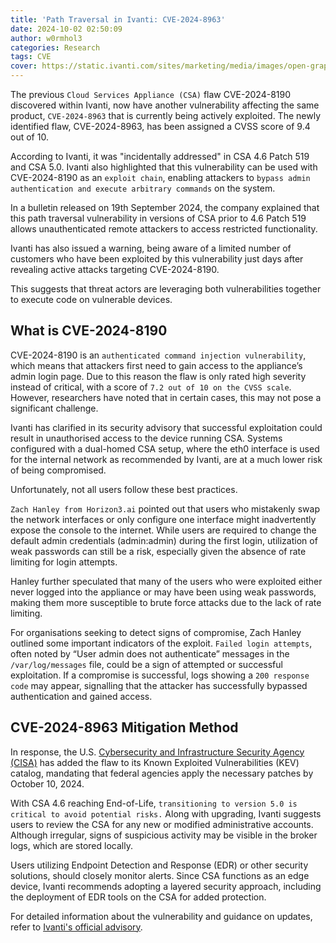 ```yaml
---
title: 'Path Traversal in Ivanti: CVE-2024-8963'
date: 2024-10-02 02:50:09
author: w0rmhol3
categories: Research
tags: CVE
cover: https://static.ivanti.com/sites/marketing/media/images/open-graph/root-1200x628.jpg
---
```

The previous `Cloud Services Appliance (CSA)` flaw CVE-2024-8190 discovered within Ivanti, now have another vulnerability affecting the same product, `CVE-2024-8963` that is currently being actively exploited. The newly identified flaw, CVE-2024-8963, has been assigned a CVSS score of 9.4 out of 10.
<!--more--> 

According to Ivanti, it was "incidentally addressed" in CSA 4.6 Patch 519 and CSA 5.0. Ivanti also highlighted that this vulnerability can be used with CVE-2024-8190 as an `exploit chain`, enabling attackers to `bypass admin authentication and execute arbitrary commands` on the system.

In a bulletin released on 19th September 2024, the company explained that this path traversal vulnerability in versions of CSA prior to 4.6 Patch 519 allows unauthenticated remote attackers to access restricted functionality.

Ivanti has also issued a warning, being aware of a limited number of customers who have been exploited by this vulnerability just days after revealing active attacks targeting CVE-2024-8190.

This suggests that threat actors are leveraging both vulnerabilities together to execute code on vulnerable devices.

## What is CVE-2024-8190
CVE-2024-8190 is an `authenticated command injection vulnerability`, which means that attackers first need to gain access to the appliance’s admin login page. Due to this reason the flaw is only rated high severity instead of critical, with a score of `7.2 out of 10 on the CVSS scale`. However, researchers have noted that in certain cases, this may not pose a significant challenge.

Ivanti has clarified in its security advisory that successful exploitation could result in unauthorised access to the device running CSA. Systems configured with a dual-homed CSA setup, where the eth0 interface is used for the internal network as recommended by Ivanti, are at a much lower risk of being compromised.

Unfortunately, not all users follow these best practices.

`Zach Hanley from Horizon3.ai` pointed out that users who mistakenly swap the network interfaces or only configure one interface might inadvertently expose the console to the internet. While users are required to change the default admin credentials (admin:admin) during the first login, utilization of weak passwords can still be a risk, especially given the absence of rate limiting for login attempts. 

Hanley further speculated that many of the users who were exploited either never logged into the appliance or may have been using weak passwords, making them more susceptible to brute force attacks due to the lack of rate limiting.

For organisations seeking to detect signs of compromise, Zach Hanley outlined some important indicators of the exploit. `Failed login attempts`, often noted by “User admin does not authenticate” messages in the `/var/log/messages` file, could be a sign of attempted or successful exploitation. If a compromise is successful, logs showing a `200 response code` may appear, signalling that the attacker has successfully bypassed authentication and gained access.

## CVE-2024-8963 Mitigation Method
In response, the U.S. [Cybersecurity and Infrastructure Security Agency (CISA)](https://www.cisa.gov/news-events/alerts/2024/09/19/ivanti-releases-admin-bypass-security-update-cloud-services-appliance) has added the flaw to its Known Exploited Vulnerabilities (KEV) catalog, mandating that federal agencies apply the necessary patches by October 10, 2024.

With CSA 4.6 reaching End-of-Life, `transitioning to version 5.0 is critical to avoid potential risks.` Along with upgrading, Ivanti suggests users to review the CSA for any new or modified administrative accounts. Although irregular, signs of suspicious activity may be visible in the broker logs, which are stored locally.

Users utilizing Endpoint Detection and Response (EDR) or other security solutions, should closely monitor alerts. Since CSA functions as an edge device, Ivanti recommends adopting a layered security approach, including the deployment of EDR tools on the CSA for added protection.

For detailed information about the vulnerability and guidance on updates, refer to [Ivanti's official advisory](https://www.ivanti.com/blog/cloud-service-appliance-4-6-security-update).

